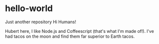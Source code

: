# hello-world
Just another repository
Hi Humans!

Hubert here, I like Node.js and Coffeescript (that's what I'm made of!).
I've had tacos on the moon and find them far superior to Earth tacos.
